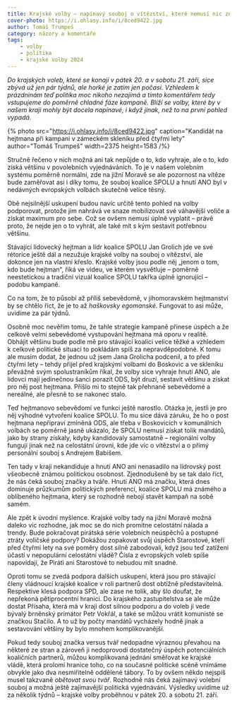 ```yaml
---
title: Krajské volby – napínavý souboj o vítězství, které nemusí nic znamenat
cover-photo: https://i.ohlasy.info/i/8ced9422.jpg
author: Tomáš Trumpeš
category: názory a komentáře
tags:
    - volby
    - politika
    - krajské volby 2024
---
```


*Do krajských voleb, které se konají v pátek 20\. a v sobotu 21\. září, sice zbývá už jen pár týdnů, ale horké je zatím jen počasí. Vzhledem k prázdninám teď politika moc nikoho nezajímá a tímto komentářem tedy vstupujeme do poměrně chladné fáze kampaně. Blíží se volby, které by v našem kraji mohly být docela napínavé, i když jinak, než to na první pohled vypadá.*

{% photo src="https://i.ohlasy.info/i/8ced9422.jpg" caption="Kandidát na hejtmana při kampani v zámeckém skleníku před čtyřmi lety" author="Tomáš Trumpeš" width=2375 height=1583 /%}

Stručně řečeno v nich možná ani tak nepůjde o to, kdo vyhraje, ale o to, kdo získá většinu v povolebních vyjednáváních. To je v našem volebním systému poměrně normální, zde na jižní Moravě se ale pozornost na vítěze bude zaměřovat asi i díky tomu, že souboj koalice SPOLU a hnutí ANO byl v nedávných evropských volbách skutečně velice těsný.

Obě nejsilnější uskupení budou navíc určitě tento pohled na volby podporovat, protože jim nahrává ve snaze mobilizovat své váhavější voliče a získat maximum pro sebe. Což se ovšem nemusí úplně vyplatit – právě proto, že nejde jen o to vyhrát, ale také mít s kým sestavit potřebnou většinu.

Stávající lidovecký hejtman a lídr koalice SPOLU Jan Grolich jde ve své rétorice ještě dál a nezužuje krajské volby na souboj o vítězství, ale dokonce jen na vlastní křeslo. Krajské volby jsou podle něj „jenom o tom, kdo bude hejtman“, říká ve videu, ve kterém vysvětluje – poměrně neestetickou a tradiční vizuál koalice SPOLU takřka úplně ignorující – podobu kampaně.

Co na tom, že to působí až příliš sebevědomě, v jihomoravském hejtmanství by se chtělo říct, že je to až *haškovsky egomanské*. Fungovat to asi může, uvidíme za pár týdnů. 

Osobně moc nevěřím tomu, že tahle strategie kampaně přinese úspěch a že celkově velmi sebevědomé vystupování hejtmana má oporu v realitě. Obhájit většinu bude podle mě pro stávající koalici velice těžké a vzhledem k celkové politické situaci to pokládám spíš za nepravděpodobné. K tomu ale musím dodat, že jednou už jsem Jana Grolicha podcenil, a to před čtyřmi lety – tehdy přijel před krajskými volbami do Boskovic a ve skleníku převážně svým spolustraníkům říkal, že volby sice vyhraje hnutí ANO, ale lidovci mají jedinečnou šanci porazit ODS, být druzí, sestavit většinu a získat pro něj post hejtmana. Přišlo mi to stejně tak přehnaně sebevědomé a nereálné, ale přesně to se nakonec stalo.

Teď hejtmanovo sebevědomí ve funkci ještě narostlo. Otázka je, jestli je pro něj výhodné vytvoření koalice SPOLU. To mu sice dává záruku, že ho o post hejtmana nepřipraví zmíněná ODS, ale třeba v Boskovicích v komunálních volbách se poměrně jasně ukázalo, že SPOLU nemusí získat tolik mandátů, jako by strany získaly, kdyby kandidovaly samostatně – regionální volby fungují jinak než na celostátní úrovni, kde jde víc o vítězství a o přímý personální souboj s Andrejem Babišem.

Ten tady v kraji nekandiduje a hnutí	ANO ani nenasadilo na lídrovský post všeobecně známou politickou osobnost. Zjednodušeně by se tak dalo říct, že nás čeká souboj značky a tváře. Hnutí ANO má značku, která dnes dominuje průzkumům politických preferencí, koalice SPOLU má známého a oblíbeného hejtmana, který se rozhodně nebojí stavět kampaň na sobě samém.

Ale zpět k úvodní myšlence. Krajské volby tady na jižní Moravě možná daleko víc rozhodne, jak moc se do nich promítne celostátní nálada a trendy. Bude pokračovat pirátská série volebních neúspěchů a postupné ztráty voličské podpory? Dokážou zopakovat svůj úspěch Starostové, kteří před čtyřmi lety na své poměry dost silně zabodovali, když jsou teď zatíženi účastí v nepopulární celostátní vládě? Čísla z evropských voleb spíše napovídají, že Piráti ani Starostové to nebudou mít snadné.

Oproti tomu se zvedá podpora dalších uskupení, která jsou pro stávající členy vládnoucí krajské koalice v roli partnerů dost obtížně představitelná. Respektive klesá podpora SPD, ale zase ne tolik, aby šlo doufat, že nepřekoná pětiprocentní hranici. Do krajského zastupitelstva se ale může dostat Přísaha, která má v kraji dost silnou podporu a do voleb ji vede bývalý brněnský primátor Petr Vokřál, a také se můžou vrátit komunisté se značkou Stačilo. A to už by počty mandátů vycházely hodně jinak a sestavování většiny by bylo mnohem komplikovanější.

Pokud tedy souboj značka versus tvář nedopadne výraznou převahou na některé ze stran a zároveň ji nedoprovodí dostatečný úspěch potenciálních koaličních partnerů, můžou komplikovaná jednání směřovat ke krajské vládě, která prolomí hranice toho, co na současné politické scéně vnímáme obvykle jako dva nesmiřitelně oddělené tábory. To by ovšem někdo nejspíš musel takzvaně *obětovat svou tvář*. Rozhodně nás čeká zajímavý volební souboj a možná ještě zajímavější politická vyjednávání. Výsledky uvidíme už za několik týdnů – krajské volby proběhnou v pátek 20\. a sobotu 21\. září.
